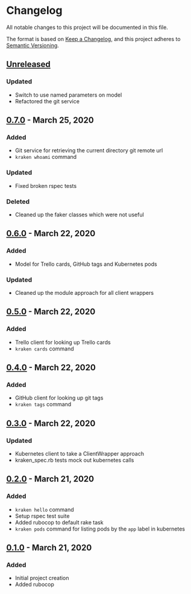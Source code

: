 # Changelog
All notable changes to this project will be documented in this file.

The format is based on [Keep a Changelog](https://keepachangelog.com/en/1.0.0/),
and this project adheres to [Semantic Versioning](https://semver.org/spec/v2.0.0.html).

## [Unreleased]

### Updated
- Switch to use named parameters on model
- Refactored the git service

## [0.7.0] - March 25, 2020

### Added
- Git service for retrieving the current directory git remote url
- `kraken whoami` command

### Updated
- Fixed broken rspec tests

### Deleted
- Cleaned up the faker classes which were not useful

## [0.6.0] - March 22, 2020

### Added
- Model for Trello cards, GitHub tags and Kubernetes pods

### Updated
- Cleaned up the module approach for all client wrappers

## [0.5.0] - March 22, 2020

### Added
- Trello client for looking up Trello cards
- `kraken cards` command

## [0.4.0] - March 22, 2020

### Added
- GitHub client for looking up git tags
- `kraken tags` command

## [0.3.0] - March 22, 2020

### Updated
- Kubernetes client to take a ClientWrapper approach
- kraken_spec.rb tests mock out kubernetes calls

## [0.2.0] - March 21, 2020

### Added
- `kraken hello` command
- Setup rspec test suite
- Added rubocop to default rake task
- `kraken pods` command for listing pods by the `app` label in kubernetes

## [0.1.0] - March 21, 2020

### Added
- Initial project creation
- Added rubocop

[Unreleased]: https://github.com/jmtrusona/kraken/compare/v0.7.0...HEAD
[0.7.0]: https://github.com/jmtrusona/kraken/compare/v0.6.0...v0.7.0
[0.6.0]: https://github.com/jmtrusona/kraken/compare/v0.5.0...v0.6.0
[0.5.0]: https://github.com/jmtrusona/kraken/compare/v0.4.0...v0.5.0
[0.4.0]: https://github.com/jmtrusona/kraken/compare/v0.3.0...v0.4.0
[0.3.0]: https://github.com/jmtrusona/kraken/compare/v0.2.0...v0.3.0
[0.2.0]: https://github.com/jmtrusona/kraken/compare/v0.1.0...v0.2.0
[0.1.0]: https://github.com/jmtrusona/kraken/releases/tag/v0.1.0